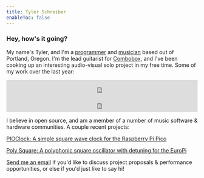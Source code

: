 ```yaml
---
title: Tyler Schreiber
enableToc: false
---
```


### Hey, how's it going?

My name's Tyler, and I'm a [programmer](https://github.com/t-schreibs) and [musician](https://scribble-t.bandcamp.com) based out of Portland, Oregon. I'm the lead guitarist for [Combobox](https://www.combobox.band), and I've been cooking up an interesting audio-visual solo project in my free time. Some of my work over the last year:

<iframe style="border: 0; width: 100%; height: 42px;" src="https://bandcamp.com/EmbeddedPlayer/track=110125775/size=small/bgcol=ffffff/linkcol=0687f5/transparent=true/" seamless><a href="https://scribble-t.bandcamp.com/track/1-5">1-5 by scribble t</a></iframe>

<iframe style="border: 0; width: 100%; height: 42px;" src="https://bandcamp.com/EmbeddedPlayer/track=3390187097/size=small/bgcol=ffffff/linkcol=0687f5/transparent=true/" seamless><a href="https://scribble-t.bandcamp.com/track/4-6">4-6 by scribble t</a></iframe>

I believe in open source, and am a member of a number of music software & hardware communities. A couple recent projects:

[PIOClock: A simple square wave clock for the Raspberry Pi Pico](https://github.com/t-schreibs/PIOClock)

[Poly Square: A polyphonic square oscillator with detuning for the EuroPi](https://github.com/t-schreibs/EuroPi/blob/main/software/contrib/poly_square.py)

<a href="mailto:tylereschreiber@gmail.com">Send me an email</a> if you'd like to discuss project proposals & performance opportunities, or else if you'd just like to say hi!

